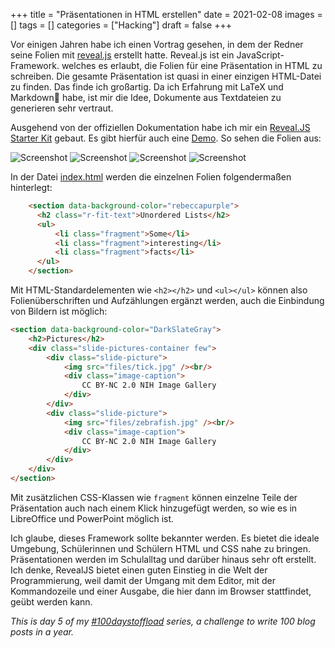 +++
title = "Präsentationen in HTML erstellen"
date = 2021-02-08
images = []
tags = []
categories = ["Hacking"]
draft = false
+++

Vor einigen Jahren habe ich einen Vortrag gesehen, in dem der Redner seine Folien mit [reveal.js](https://revealjs.com/) erstellt hatte. Reveal.js ist ein JavaScript-Framework. welches es erlaubt, die Folien für eine Präsentation in HTML zu schreiben. Die gesamte Präsentation ist quasi in einer einzigen HTML-Datei zu finden. Das finde ich großartig. Da ich Erfahrung mit LaTeX und Markdown habe, ist mir die Idee, Dokumente aus Textdateien zu generieren sehr vertraut.

Ausgehend von der offiziellen Dokumentation habe ich mir ein [Reveal.JS Starter Kit](https://gitlab.com/ntj/my-reveal) gebaut. Es gibt hierfür auch eine [Demo](https://ntj.gitlab.io/my-reveal/). So sehen die Folien aus:

![Screenshot](/img/reveal0.png)
![Screenshot](/img/reveal1.png)
![Screenshot](/img/reveal3.png)
![Screenshot](/img/reveal2.png)

In der Datei [index.html](https://gitlab.com/ntj/my-reveal/-/blob/master/public/index.html) werden die einzelnen Folien folgendermaßen hinterlegt:

```html
    <section data-background-color="rebeccapurple">
      <h2 class="r-fit-text">Unordered Lists</h2>
      <ul>
          <li class="fragment">Some</li>
          <li class="fragment">interesting</li>
          <li class="fragment">facts</li>
      </ul>
    </section>
```
Mit HTML-Standardelementen wie `<h2></h2>` und `<ul></ul>` können also Folienüberschriften und
Aufzählungen ergänzt werden, auch die Einbindung von Bildern ist möglich:

```html
<section data-background-color="DarkSlateGray">
    <h2>Pictures</h2>
    <div class="slide-pictures-container few">
        <div class="slide-picture">
            <img src="files/tick.jpg" /><br/>
            <div class="image-caption">
                CC BY-NC 2.0 NIH Image Gallery
            </div>
        </div>
        <div class="slide-picture">
            <img src="files/zebrafish.jpg" /><br/>
            <div class="image-caption">
                CC BY-NC 2.0 NIH Image Gallery
            </div>
        </div>
    </div>
</section>
```
Mit zusätzlichen CSS-Klassen wie `fragment` können einzelne Teile der Präsentation auch nach
einem Klick hinzugefügt werden, so wie es in LibreOffice und PowerPoint möglich ist.

Ich glaube, dieses Framework sollte bekannter werden. Es bietet die ideale Umgebung, Schülerinnen und Schülern HTML und CSS nahe zu bringen. Präsentationen werden im Schulalltag und darüber hinaus sehr oft erstellt. Ich denke, RevealJS bietet einen guten Einstieg in die Welt der Programmierung, weil damit der Umgang mit dem Editor, mit der Kommandozeile und einer Ausgabe, die hier dann im Browser stattfindet, geübt werden kann.

_This is day 5 of my [#100daystoffload](https://100daystooffload.com/) series, a challenge to write 100 blog posts in a year._